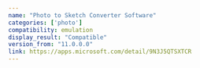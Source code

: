 ```yaml
---
name: "Photo to Sketch Converter Software"
categories: ['photo']
compatibility: emulation
display_result: "Compatible"
version_from: "11.0.0.0"
link: https://apps.microsoft.com/detail/9N3J5QTSXTCR
---
```

